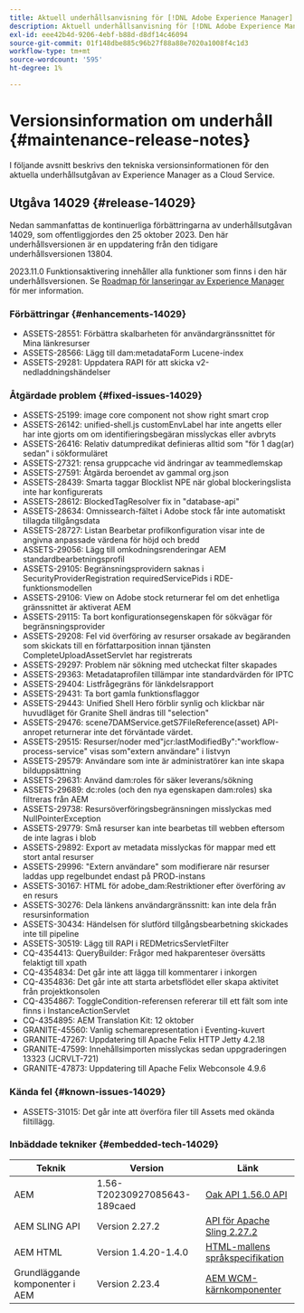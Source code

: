 ```yaml
---
title: Aktuell underhållsanvisning för [!DNL Adobe Experience Manager] as a Cloud Service.
description: Aktuell underhållsanvisning för [!DNL Adobe Experience Manager] as a Cloud Service.
exl-id: eee42b4d-9206-4ebf-b88d-d8df14c46094
source-git-commit: 01f148dbe885c96b27f88a88e7020a1008f4c1d3
workflow-type: tm+mt
source-wordcount: '595'
ht-degree: 1%

---
```


# Versionsinformation om underhåll {#maintenance-release-notes}

I följande avsnitt beskrivs den tekniska versionsinformationen för den aktuella underhållsutgåvan av Experience Manager as a Cloud Service.

## Utgåva 14029 {#release-14029}

Nedan sammanfattas de kontinuerliga förbättringarna av underhållsutgåvan 14029, som offentliggjordes den 25 oktober 2023. Den här underhållsversionen är en uppdatering från den tidigare underhållsversionen 13804.

2023.11.0 Funktionsaktivering innehåller alla funktioner som finns i den här underhållsversionen. Se [Roadmap för lanseringar av Experience Manager](https://experienceleague.adobe.com/docs/experience-manager-release-information/aem-release-updates/update-releases-roadmap.html) för mer information.

### Förbättringar {#enhancements-14029}

* ASSETS-28551: Förbättra skalbarheten för användargränssnittet för Mina länkresurser
* ASSETS-28566: Lägg till dam:metadataForm Lucene-index
* ASSETS-29281: Uppdatera RAPI för att skicka v2-nedladdningshändelser

### Åtgärdade problem {#fixed-issues-14029}

* ASSETS-25199: image core component not show right smart crop
* ASSETS-26142: unified-shell.js customEnvLabel har inte angetts eller har inte gjorts om om identifieringsbegäran misslyckas eller avbryts
* ASSETS-26416: Relativ datumpredikat definieras alltid som &quot;för 1 dag(ar) sedan&quot; i sökformuläret
* ASSETS-27321: rensa gruppcache vid ändringar av teammedlemskap
* ASSETS-27591: Åtgärda beroendet av gammal org.json
* ASSETS-28439: Smarta taggar Blocklist NPE när global blockeringslista inte har konfigurerats
* ASSETS-28612: BlockedTagResolver fix in &quot;database-api&quot;
* ASSETS-28634: Omnissearch-fältet i Adobe stock får inte automatiskt tillagda tillgångsdata
* ASSETS-28727: Listan Bearbetar profilkonfiguration visar inte de angivna anpassade värdena för höjd och bredd
* ASSETS-29056: Lägg till omkodningsrenderingar AEM standardbearbetningsprofil
* ASSETS-29105: Begränsningsprovidern saknas i SecurityProviderRegistration requiredServicePids i RDE-funktionsmodellen
* ASSETS-29106: View on Adobe stock returnerar fel om det enhetliga gränssnittet är aktiverat AEM
* ASSETS-29115: Ta bort konfigurationsegenskapen för sökvägar för begränsningsprovider
* ASSETS-29208: Fel vid överföring av resurser orsakade av begäranden som skickats till en författarposition innan tjänsten CompleteUploadAssetServlet har registrerats
* ASSETS-29297: Problem när sökning med utcheckat filter skapades
* ASSETS-29363: Metadataprofilen tillämpar inte standardvärden för IPTC
* ASSETS-29404: Listfrågegräns för länkdelsrapport
* ASSETS-29431: Ta bort gamla funktionsflaggor
* ASSETS-29443: Unified Shell Hero förblir synlig och klickbar när huvudläget för Granite Shell ändras till &quot;selection&quot;
* ASSETS-29476: scene7DAMService.getS7FileReference(asset) API-anropet returnerar inte det förväntade värdet.
* ASSETS-29515: Resurser/noder med&quot;jcr:lastModifiedBy&quot;:&quot;workflow-process-service&quot; visas som&quot;extern användare&quot; i listvyn
* ASSETS-29579: Användare som inte är administratörer kan inte skapa bilduppsättning
* ASSETS-29631: Använd dam:roles för säker leverans/sökning
* ASSETS-29689: dc:roles (och den nya egenskapen dam:roles) ska filtreras från AEM
* ASSETS-29738: Resursöverföringsbegränsningen misslyckas med NullPointerException
* ASSETS-29779: Små resurser kan inte bearbetas till webben eftersom de inte lagras i blob
* ASSETS-29892: Export av metadata misslyckas för mappar med ett stort antal resurser
* ASSETS-29996: &quot;Extern användare&quot; som modifierare när resurser laddas upp regelbundet endast på PROD-instans
* ASSETS-30167: HTML för adobe_dam:Restriktioner efter överföring av en resurs
* ASSETS-30276: Dela länkens användargränssnitt: kan inte dela från resursinformation
* ASSETS-30434: Händelsen för slutförd tillgångsbearbetning skickades inte till pipeline
* ASSETS-30519: Lägg till RAPI i REDMetricsServletFilter
* CQ-4354413: QueryBuilder: Frågor med hakparenteser översätts felaktigt till xpath
* CQ-4354834: Det går inte att lägga till kommentarer i inkorgen
* CQ-4354836: Det går inte att starta arbetsflödet eller skapa aktivitet från projektkonsolen
* CQ-4354867: ToggleCondition-referensen refererar till ett fält som inte finns i InstanceActionServlet
* CQ-4354895: AEM Translation Kit: 12 oktober
* GRANITE-45560: Vanlig schemarepresentation i Eventing-kuvert
* GRANITE-47267: Uppdatering till Apache Felix HTTP Jetty 4.2.18
* GRANITE-47599: Innehållsimporten misslyckas sedan uppgraderingen 13323 (JCRVLT-721)
* GRANITE-47873: Uppdatering till Apache Felix Webconsole 4.9.6

### Kända fel {#known-issues-14029}

* ASSETS-31015: Det går inte att överföra filer till Assets med okända filtillägg.

### Inbäddade tekniker {#embedded-tech-14029}

| Teknik | Version | Länk |
|---|---|---|
| AEM | 1.56-T20230927085643-189caed | [Oak API 1.56.0 API](https://www.javadoc.io/doc/org.apache.jackrabbit/oak-api/1.56.0/index.html) |
| AEM SLING API | Version 2.27.2 | [API för Apache Sling 2.27.2](https://www.javadoc.io/doc/org.apache.sling/org.apache.sling.api/latest/index.html) |
| AEM HTML | Version 1.4.20-1.4.0 | [HTML-mallens språkspecifikation](https://github.com/adobe/htl-spec) |
| Grundläggande komponenter i AEM | Version 2.23.4 | [AEM WCM-kärnkomponenter](https://github.com/adobe/aem-core-wcm-components) |
